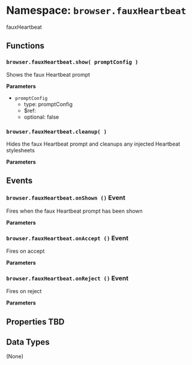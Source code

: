# Namespace: `browser.fauxHeartbeat`

fauxHeartbeat

## Functions

### `browser.fauxHeartbeat.show( promptConfig )`

Shows the faux Heartbeat prompt

**Parameters**

* `promptConfig`
  * type: promptConfig
  * $ref:
  * optional: false

### `browser.fauxHeartbeat.cleanup( )`

Hides the faux Heartbeat prompt and cleanups any injected Heartbeat stylesheets

**Parameters**

## Events

### `browser.fauxHeartbeat.onShown ()` Event

Fires when the faux Heartbeat prompt has been shown

**Parameters**

### `browser.fauxHeartbeat.onAccept ()` Event

Fires on accept

**Parameters**

### `browser.fauxHeartbeat.onReject ()` Event

Fires on reject

**Parameters**

## Properties TBD

## Data Types

(None)
